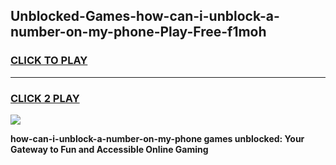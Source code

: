 
## Unblocked-Games-how-can-i-unblock-a-number-on-my-phone-Play-Free-f1moh
<h3>
<a href="https://premium76.site?title=how-can-i-unblock-a-number-on-my-phone&ref=21A">CLICK TO PLAY</a></h3>
<hr>

<h3>
<a href="https://premium76.site?title=how-can-i-unblock-a-number-on-my-phone&ref=21A">CLICK 2 PLAY</a>
  
</h3>

<a href="https://premium76.site?title=how-can-i-unblock-a-number-on-my-phone&ref=21A"><img src="https://clearcache.store/games.png"></a>


**how-can-i-unblock-a-number-on-my-phone games unblocked: Your Gateway to Fun and Accessible Online Gaming**
